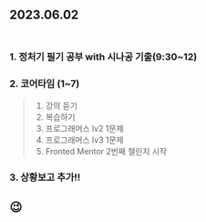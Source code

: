 ## 2023.06.02<br/><br/>

### 1. 정처기 필기 공부 with 시나공 기출(9:30~12)
### 2. 코어타임 (1~7)
>1. 강의 듣기
>2. 복습하기
>3. 프로그래머스 lv2 1문제
>4. 프로그래머스 lv3 1문제
>5. Fronted Mentor 2번째 챌린지 시작
### 3. 상황보고 추가!!


## 😉
